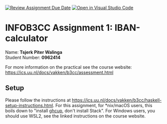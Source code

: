 [![Review Assignment Due Date](https://classroom.github.com/assets/deadline-readme-button-24ddc0f5d75046c5622901739e7c5dd533143b0c8e959d652212380cedb1ea36.svg)](https://classroom.github.com/a/JoAgce3o)
[![Open in Visual Studio Code](https://classroom.github.com/assets/open-in-vscode-718a45dd9cf7e7f842a935f5ebbe5719a5e09af4491e668f4dbf3b35d5cca122.svg)](https://classroom.github.com/online_ide?assignment_repo_id=13121451&assignment_repo_type=AssignmentRepo)
# INFOB3CC Assignment 1: IBAN-calculator

Name:  **Tsjerk Piter Walinga**<br>
Student Number: **0962414**

For more information on the practical see the course website:
<https://ics.uu.nl/docs/vakken/b3cc/assessment.html>


## Setup

Please follow the instructions at
<https://ics.uu.nl/docs/vakken/b3cc/haskell-setup-instructions.html>. For
this assignment, for \*nix/macOS users, this boils down to "install
[ghcup](https://www.haskell.org/ghcup/), don't install Stack". For Windows
users, you should use WSL2, see the linked instructions on the course website.
